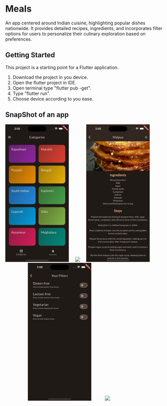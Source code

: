 # Meals

An app centered around Indian cuisine, highlighting popular dishes nationwide. It provides detailed recipes, ingredients, and incorporates filter options for users to personalize their culinary exploration based on preferences.

## Getting Started

This project is a starting point for a Flutter application.

1. Download the project in you device.
2. Open the flutter project in IDE.
3. Open terminal type "flutter pub -get".
4. Type "flutter run".
5. Choose device according to you ease.

## SnapShot of an app
<p>
  <img src="Snapshots/1.png" width=200></img>
&nbsp
&nbsp
<img src="Snapshots/2.png" width=200></img>
&nbsp
&nbsp
<img src="Snapshots/3.png" width=200></img>
<br>
&nbsp
&nbsp
&nbsp
&nbsp
&nbsp
&nbsp
&nbsp
&nbsp
&nbsp
<img src="Snapshots/4.png" width=200></img>
&nbsp
&nbsp
&nbsp
&nbsp
&nbsp
<img src="Snapshots/5.png" width=200></img>

</p>


